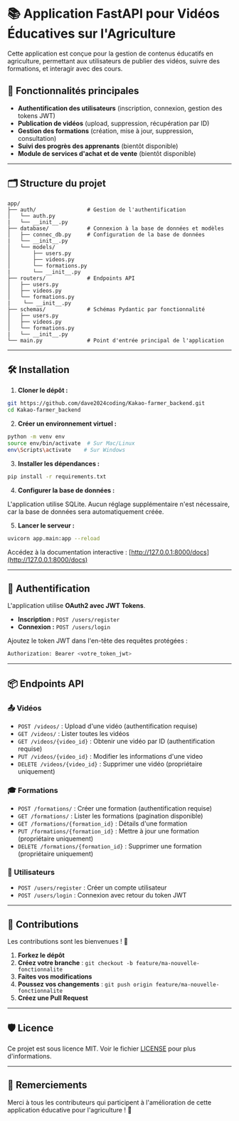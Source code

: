# 📚 Application FastAPI pour Vidéos Éducatives sur l'Agriculture

Cette application est conçue pour la gestion de contenus éducatifs en agriculture, permettant aux utilisateurs de publier des vidéos, suivre des formations, et interagir avec des cours.

## 🚀 Fonctionnalités principales

- **Authentification des utilisateurs** (inscription, connexion, gestion des tokens JWT)
- **Publication de vidéos** (upload, suppression, récupération par ID)
- **Gestion des formations** (création, mise à jour, suppression, consultation)
- **Suivi des progrès des apprenants** (bientôt disponible)
- **Module de services d'achat et de vente** (bientôt disponible)

---

## 🗂️ Structure du projet

```
app/
├── auth/                # Gestion de l'authentification
│   └── auth.py
|   └── __init__.py
├── database/            # Connexion à la base de données et modèles
│   ├── connec_db.py     # Configuration de la base de données
|   └── __init__.py
│   └── models/                
│       ├── users.py
│       ├── videos.py
│       └── formations.py
|       └── __init__.py
├── routers/             # Endpoints API
│   ├── users.py
│   ├── videos.py
│   └── formations.py
|    └── __init__.py
├── schemas/             # Schémas Pydantic par fonctionnalité
│   ├── users.py
│   ├── videos.py
│   └── formations.py
|   └── __init__.py
└── main.py              # Point d'entrée principal de l'application
```
---

## 🛠️ Installation

1. **Cloner le dépôt :**
```bash
git https://github.com/dave2024coding/Kakao-farmer_backend.git
cd Kakao-farmer_backend
```

2. **Créer un environnement virtuel :**
```bash
python -m venv env
source env/bin/activate  # Sur Mac/Linux
env\Scripts\activate    # Sur Windows
```

3. **Installer les dépendances :**
```bash
pip install -r requirements.txt
```

4. **Configurer la base de données :**

L'application utilise SQLite. Aucun réglage supplémentaire n'est nécessaire, car la base de données sera automatiquement créée.

5. **Lancer le serveur :**
```bash
uvicorn app.main:app --reload
```

Accédez à la documentation interactive : [http://127.0.0.1:8000/docs](http://127.0.0.1:8000/docs)

---

## 🔐 Authentification

L'application utilise **OAuth2 avec JWT Tokens**.

- **Inscription :** `POST /users/register`
- **Connexion :** `POST /users/login`

Ajoutez le token JWT dans l'en-tête des requêtes protégées :
```bash
Authorization: Bearer <votre_token_jwt>
```

---

## 📦 Endpoints API

### 📤 Vidéos
- `POST /videos/` : Upload d'une vidéo (authentification requise)
- `GET /videos/` : Lister toutes les vidéos
- `GET /videos/{video_id}` : Obtenir une vidéo par ID (authentification requise)
- `PUT /videos/{video_id}` : Modifier les informations d'une video
- `DELETE /videos/{video_id}` : Supprimer une vidéo (propriétaire uniquement)

### 🎓 Formations
- `POST /formations/` : Créer une formation (authentification requise)
- `GET /formations/` : Lister les formations (pagination disponible)
- `GET /formations/{formation_id}` : Détails d'une formation
- `PUT /formations/{formation_id}` : Mettre à jour une formation (propriétaire uniquement)
- `DELETE /formations/{formation_id}` : Supprimer une formation (propriétaire uniquement)

### 👤 Utilisateurs
- `POST /users/register` : Créer un compte utilisateur
- `POST /users/login` : Connexion avec retour du token JWT

---

## 📝 Contributions

Les contributions sont les bienvenues ! 🚀 

1. **Forkez le dépôt**
2. **Créez votre branche** : `git checkout -b feature/ma-nouvelle-fonctionnalite`
3. **Faites vos modifications**
4. **Poussez vos changements** : `git push origin feature/ma-nouvelle-fonctionnalite`
5. **Créez une Pull Request**

---

## 🛡️ Licence

Ce projet est sous licence MIT. Voir le fichier [LICENSE](LICENSE) pour plus d'informations.

---

## 🙌 Remerciements

Merci à tous les contributeurs qui participent à l'amélioration de cette application éducative pour l'agriculture ! 🌱

